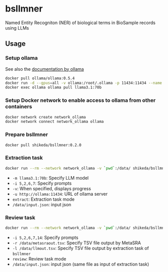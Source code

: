 # bsllmner
Named Entity Recogniton (NER) of biological terms in BioSample records using LLMs

## Usage
### Setup ollama
See also the [documentation by ollama](https://hub.docker.com/r/ollama/ollama)
```sh
docker pull ollama/ollama:0.5.4
docker run -d --gpus=all -v ollama:/root/.ollama -p 11434:11434 --name ollama ollama/ollama:0.5.4
docker exec ollama ollama pull llama3.1:70b
```

### Setup Docker network to enable access to ollama from other containers
```sh
docker network create network_ollama
docker network connect network_ollama ollama
```

### Prepare bsllmner
```sh
docker pull shikeda/bsllmner:0.2.0
```

### Extraction task
```sh
docker run --rm --network network_ollama -v `pwd`:/data/ shikeda/bsllmner:0.2.0 -m llama3.1:70b -i 5,2,6,7 -v -u http://ollama:11434 extract /data/input.json
```
- `-m llama3.1:70b`: Specify LLM model
- `-i 5,2,6,7`: Specify prompts
- `-v`: When specified, displays progress
- `-u http://ollama:11434`: URL of ollama server
- `extract`: Extraction task mode
- `/data/input.json`: input json


### Review task
```sh
docker run --rm --network network_ollama -v `pwd`:/data/ shikeda/bsllmner:0.2.0 -m llama3:8b -i 5,2,6,7,14 -r /data/metasraout.tsv -l /data/llmout.tsv -u http://ollama:11434 review /data/input.json
```
- `-i 5,2,6,7,14`: Specify prompts
- `-r /data/metasraout.tsv`: Specify TSV file output by MetaSRA
- `-l /data/llmout.tsv`: Specify TSV file output by extraction task of `bsllmner`
- `review`: Review task mode
- `/data/input.json`: input json (same file as input of extraction task)

